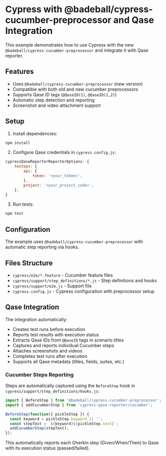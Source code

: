 # Cypress with @badeball/cypress-cucumber-preprocessor and Qase Integration

This example demonstrates how to use Cypress with the new `@badeball/cypress-cucumber-preprocessor` and integrate it with Qase reporter.

## Features

- Uses `@badeball/cypress-cucumber-preprocessor` (new version)
- Compatible with both old and new cucumber preprocessors
- Supports Qase ID tags (`@QaseID(1)`, `@QaseID(1,2)`)
- Automatic step detection and reporting
- Screenshot and video attachment support

## Setup

1. Install dependencies:
```bash
npm install
```

2. Configure Qase credentials in `cypress.config.js`:
```javascript
cypressQaseReporterReporterOptions: {
    testops: {
        api: {
            token: '<your_token>',
        },
        project: '<your_project_code>',
    },
}
```

3. Run tests:
```bash
npm test
```

## Configuration

The example uses `@badeball/cypress-cucumber-preprocessor` with automatic step reporting via hooks.

## Files Structure

- `cypress/e2e/*.feature` - Cucumber feature files
- `cypress/support/step_definitions/*.js` - Step definitions and hooks
- `cypress/support/e2e.js` - Support file
- `cypress.config.js` - Cypress configuration with preprocessor setup

## Qase Integration

The integration automatically:
- Creates test runs before execution
- Reports test results with execution status
- Extracts Qase IDs from `@QaseID` tags in scenario titles
- Captures and reports individual Cucumber steps
- Attaches screenshots and videos
- Completes test runs after execution
- Supports all Qase metadata (titles, fields, suites, etc.)

### Cucumber Steps Reporting

Steps are automatically captured using the `BeforeStep` hook in `cypress/support/step_definitions/hooks.js`:

```javascript
import { BeforeStep } from '@badeball/cypress-cucumber-preprocessor';
import { addCucumberStep } from 'cypress-qase-reporter/cucumber';

BeforeStep(function({ pickleStep }) {
  const keyword = pickleStep.keyword || '';
  const stepText = `${keyword}${pickleStep.text}`;
  addCucumberStep(stepText);
});
```

This automatically reports each Gherkin step (Given/When/Then) to Qase with its execution status (passed/failed).
